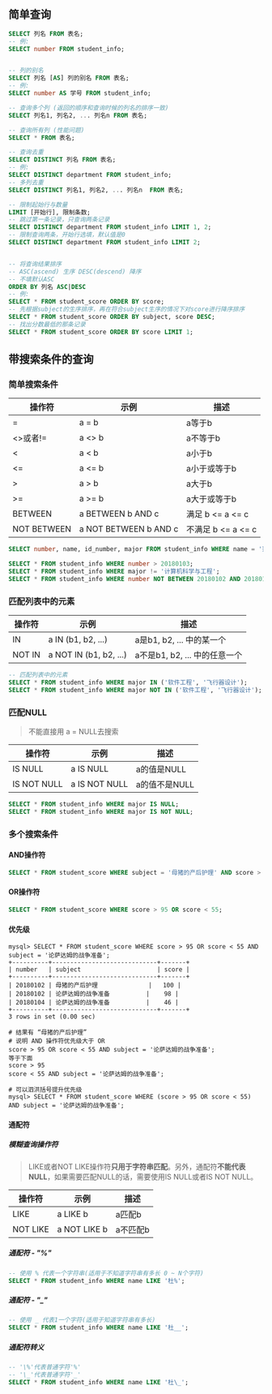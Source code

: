 <a name="AfENU"></a>
## 简单查询

```sql
SELECT 列名 FROM 表名;
-- 例:
SELECT number FROM student_info;


-- 列的别名
SELECT 列名 [AS] 列的别名 FROM 表名;
-- 例:
SELECT number AS 学号 FROM student_info;

-- 查询多个列 (返回的顺序和查询时候的列名的排序一致)
SELECT 列名1, 列名2, ... 列名n FROM 表名;

-- 查询所有列 (性能问题)
SELECT * FROM 表名;

-- 查询去重
SELECT DISTINCT 列名 FROM 表名;
-- 例:
SELECT DISTINCT department FROM student_info;
-- 多列去重
SELECT DISTINCT 列名1, 列名2, ... 列名n  FROM 表名;

-- 限制起始行与数量
LIMIT [开始行], 限制条数;
-- 跳过第一条记录，只查询两条记录
SELECT DISTINCT department FROM student_info LIMIT 1, 2;
-- 限制查询两条，开始行选填，默认值是0
SELECT DISTINCT department FROM student_info LIMIT 2;


-- 将查询结果排序
-- ASC(ascend) 生序 DESC(descend) 降序
-- 不填默认ASC
ORDER BY 列名 ASC|DESC
-- 例:
SELECT * FROM student_score ORDER BY score;
-- 先根据subject的生序排序，再在符合subject生序的情况下对score进行降序排序
SELECT * FROM student_score ORDER BY subject, score DESC;
-- 找出分数最低的那条记录
SELECT * FROM student_score ORDER BY score LIMIT 1;
```

<a name="aTtBd"></a>
## 带搜索条件的查询
<a name="avEwj"></a>
### 简单搜索条件

| 操作符 | 示例 | 描述 |
| --- | --- | --- |
| = | a = b | a等于b |
| <>或者!= | a <> b | a不等于b |
| < | a < b | a小于b |
| <= | a <= b | a小于或等于b |
| > | a > b | a大于b |
| >= | a >= b | a大于或等于b |
| BETWEEN | a BETWEEN b AND c | 满足 b <= a <= c |
| NOT BETWEEN | a NOT BETWEEN b AND c | 不满足 b <= a <= c |

```sql
SELECT number, name, id_number, major FROM student_info WHERE name = '范剑';

SELECT * FROM student_info WHERE number > 20180103;
SELECT * FROM student_info WHERE major != '计算机科学与工程';
SELECT * FROM student_info WHERE number NOT BETWEEN 20180102 AND 20180104;
```
<a name="ZPyQI"></a>
### 匹配列表中的元素

| 操作符 | 示例 | 描述 |
| --- | --- | --- |
| IN | a IN (b1, b2, ...) | a是b1, b2, ... 中的某一个 |
| NOT IN | a NOT IN (b1, b2, ...) | a不是b1, b2, ... 中的任意一个 |

```sql
-- 匹配列表中的元素
SELECT * FROM student_info WHERE major IN ('软件工程', '飞行器设计');
SELECT * FROM student_info WHERE major NOT IN ('软件工程', '飞行器设计');
```
<a name="JkVUH"></a>
### 匹配NULL
> 不能直接用 a = NULL去搜索

| 操作符 | 示例 | 描述 |
| --- | --- | --- |
| IS NULL | a IS NULL | a的值是NULL |
| IS NOT NULL | a IS NOT NULL | a的值不是NULL |

```sql
SELECT * FROM student_info WHERE major IS NULL;
SELECT * FROM student_info WHERE major IS NOT NULL;
```
<a name="ppaoR"></a>
### 多个搜索条件
<a name="IpfL4"></a>
#### AND操作符

```sql
SELECT * FROM student_score WHERE subject = '母猪的产后护理' AND score > 75;
```
<a name="GHZ17"></a>
#### OR操作符

```sql
SELECT * FROM student_score WHERE score > 95 OR score < 55;
```
<a name="EoN7U"></a>
#### 优先级

```shell
mysql> SELECT * FROM student_score WHERE score > 95 OR score < 55 AND subject = '论萨达姆的战争准备';
+----------+-----------------------------+-------+
| number   | subject                     | score |
+----------+-----------------------------+-------+
| 20180102 | 母猪的产后护理              |   100 |
| 20180102 | 论萨达姆的战争准备          |    98 |
| 20180104 | 论萨达姆的战争准备          |    46 |
+----------+-----------------------------+-------+
3 rows in set (0.00 sec)

# 结果有 “母猪的产后护理”
# 说明 AND 操作符优先级大于 OR
score > 95 OR score < 55 AND subject = '论萨达姆的战争准备';
等于下面
score > 95 
score < 55 AND subject = '论萨达姆的战争准备';

# 可以泗洪括号提升优先级
mysql> SELECT * FROM student_score WHERE (score > 95 OR score < 55) AND subject = '论萨达姆的战争准备';
```
<a name="lYcKE"></a>
#### 通配符
<a name="ndvsD"></a>
##### 模糊查询操作符
> LIKE或者NOT LIKE操作符**只用于字符串匹配**。另外，通配符**不能代表NULL**，如果需要匹配NULL的话，需要使用IS NULL或者IS NOT NULL。

| 操作符 | 示例 | 描述 |
| --- | --- | --- |
| LIKE | a LIKE b | a匹配b |
| NOT LIKE | a NOT LIKE b | a不匹配b |

<a name="E3JgC"></a>
##### 通配符 -  "%"

```sql
-- 使用 % 代表一个字符串(适用于不知道字符串有多长 0 ~ N个字符)
SELECT * FROM student_info WHERE name LIKE '杜%';
```
<a name="FM4py"></a>
##### 通配符 - "_"

```sql
-- 使用 _ 代表1一个字符(适用于知道字符串有多长)
SELECT * FROM student_info WHERE name LIKE '杜__';
```
<a name="k93or"></a>
##### 通配符转义

```sql
-- '\%'代表普通字符'%'
-- '\_'代表普通字符'_' 
SELECT * FROM student_info WHERE name LIKE '杜\_';
```
